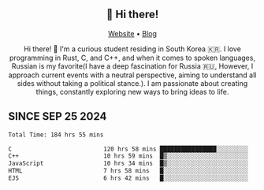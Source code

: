 <h2 align="center">👋 Hi there!</h2>
<p align="center">
  <a href="https://urdekcah.ru">Website</a> •
  <a href="https://urdekcah.blog">Blog</a>
</p>

<p align="center">
  Hi there! 👋 I'm a curious student residing in South Korea 🇰🇷. I love programming in Rust, C, and C++, and when it comes to spoken languages, Russian is my favorite(I have a deep fascination for Russia 🇷🇺, However, I approach current events with a neutral perspective, aiming to understand all sides without taking a political stance.). I am passionate about creating things, constantly exploring new ways to bring ideas to life.
</p>

## SINCE SEP 25 2024
<!--START_SECTION:waka-->

```txt
Total Time: 184 hrs 55 mins

C                          120 hrs 58 mins ████████████████░░░░░░░░░   63.66 %
C++                        10 hrs 59 mins  █▒░░░░░░░░░░░░░░░░░░░░░░░   05.79 %
JavaScript                 10 hrs 34 mins  █▒░░░░░░░░░░░░░░░░░░░░░░░   05.56 %
HTML                       7 hrs 58 mins   █░░░░░░░░░░░░░░░░░░░░░░░░   04.20 %
EJS                        6 hrs 42 mins   █░░░░░░░░░░░░░░░░░░░░░░░░   03.53 %
```

<!--END_SECTION:waka-->

<!--
**urdekcah/urdekcah** is a ✨ _special_ ✨ repository because its `README.md` (this file) appears on your GitHub profile.

Here are some ideas to get you started:

- 🔭 I’m currently working on ...
- 🌱 I’m currently learning ...
- 👯 I’m looking to collaborate on ...
- 🤔 I’m looking for help with ...
- 💬 Ask me about ...
- 📫 How to reach me: ...
- 😄 Pronouns: ...
- ⚡ Fun fact: ...
-->
